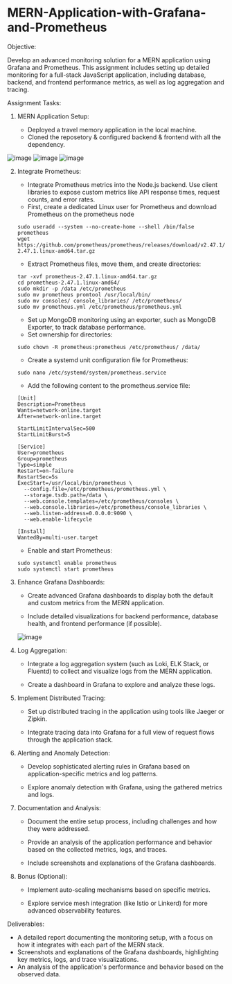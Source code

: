 # MERN-Application-with-Grafana-and-Prometheus

Objective:

Develop an advanced monitoring solution for a MERN application using Grafana and Prometheus. This assignment includes setting up detailed monitoring for a full-stack JavaScript application, including database, backend, and frontend performance metrics, as well as log aggregation and tracing.


Assignment Tasks:

1. MERN Application Setup:

   - Deployed a travel memory application in the local machine.
   - Cloned the reposetory & configured backend & frontend with all the dependency.

![image](https://github.com/adm077/MERN-Application-with-Grafana-and-Prometheus/assets/139608052/68481749-c78f-4c46-8143-36f46d66b431)
![image](https://github.com/adm077/MERN-Application-with-Grafana-and-Prometheus/assets/139608052/8a4563df-df49-444e-a7c4-e18a5dab120e)
![image](https://github.com/adm077/MERN-Application-with-Grafana-and-Prometheus/assets/139608052/c9c0f0ee-fbbc-4b12-9859-3800ec83e4aa)


2. Integrate Prometheus:

   - Integrate Prometheus metrics into the Node.js backend. Use client libraries to expose custom metrics like API response times, request counts, and error rates.
   - First, create a dedicated Linux user for Prometheus and download Prometheus on the prometheus node
   ```
   sudo useradd --system --no-create-home --shell /bin/false prometheus
   wget https://github.com/prometheus/prometheus/releases/download/v2.47.1/prometheus-2.47.1.linux-amd64.tar.gz
   ```
   - Extract Prometheus files, move them, and create directories:
   ```
   tar -xvf prometheus-2.47.1.linux-amd64.tar.gz
   cd prometheus-2.47.1.linux-amd64/
   sudo mkdir -p /data /etc/prometheus
   sudo mv prometheus promtool /usr/local/bin/
   sudo mv consoles/ console_libraries/ /etc/prometheus/
   sudo mv prometheus.yml /etc/prometheus/prometheus.yml
   ```
   - Set up MongoDB monitoring using an exporter, such as MongoDB Exporter, to track database performance.
   - Set ownership for directories:
   ```
   sudo chown -R prometheus:prometheus /etc/prometheus/ /data/
   ```
   - Create a systemd unit configuration file for Prometheus:
   ```
   sudo nano /etc/systemd/system/prometheus.service
   ```
   - Add the following content to the prometheus.service file:
   ```
   [Unit]
   Description=Prometheus
   Wants=network-online.target
   After=network-online.target

   StartLimitIntervalSec=500
   StartLimitBurst=5

   [Service]
   User=prometheus
   Group=prometheus
   Type=simple
   Restart=on-failure
   RestartSec=5s
   ExecStart=/usr/local/bin/prometheus \
     --config.file=/etc/prometheus/prometheus.yml \
     --storage.tsdb.path=/data \
     --web.console.templates=/etc/prometheus/consoles \
     --web.console.libraries=/etc/prometheus/console_libraries \
     --web.listen-address=0.0.0.0:9090 \
     --web.enable-lifecycle

   [Install]
   WantedBy=multi-user.target
   ```
   - Enable and start Prometheus:
   ```
   sudo systemctl enable prometheus
   sudo systemctl start prometheus
   ```
2. Enhance Grafana Dashboards:

   - Create advanced Grafana dashboards to display both the default and custom metrics from the MERN application.

   - Include detailed visualizations for backend performance, database health, and frontend performance (if possible).
   
   ![image](https://github.com/adm077/MERN-Application-with-Grafana-and-Prometheus/assets/139608052/1dcba896-4850-420a-8bea-d7b254e71416)


3. Log Aggregation:

   - Integrate a log aggregation system (such as Loki, ELK Stack, or Fluentd) to collect and visualize logs from the MERN application.

   - Create a dashboard in Grafana to explore and analyze these logs.

4. Implement Distributed Tracing:

   - Set up distributed tracing in the application using tools like Jaeger or Zipkin.

   - Integrate tracing data into Grafana for a full view of request flows through the application stack.

5. Alerting and Anomaly Detection:

   - Develop sophisticated alerting rules in Grafana based on application-specific metrics and log patterns.

   - Explore anomaly detection with Grafana, using the gathered metrics and logs.

6. Documentation and Analysis:

   - Document the entire setup process, including challenges and how they were addressed.

   - Provide an analysis of the application performance and behavior based on the collected metrics,            logs, and traces.

   - Include screenshots and explanations of the Grafana dashboards.

7. Bonus (Optional):

   - Implement auto-scaling mechanisms based on specific metrics.

   - Explore service mesh integration (like Istio or Linkerd) for more advanced observability features.

Deliverables:

- A detailed report documenting the monitoring setup, with a focus on how it integrates with each part of the MERN stack.
- Screenshots and explanations of the Grafana dashboards, highlighting key metrics, logs, and trace visualizations.
- An analysis of the application's performance and behavior based on the observed data.

